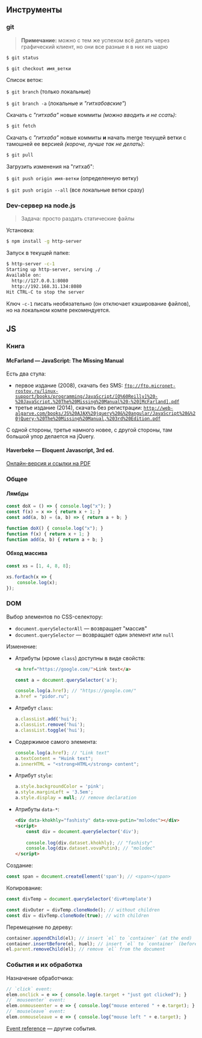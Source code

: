 
## Инструменты

### git

> **Примечание:** можно с тем же успехом всё делать через графический клиент, но они все разные я в них не шарю

```bash
$ git status
```

```bash
$ git checkout имя_ветки
```

Список веток:

`$ git branch` (только локальные)

`$ git branch -a` (локальные и *"гитхабовские"*)

Скачать с *"гитхаба"* новые коммиты *(можно вводить и не ссать)*:

```bash
$ git fetch
```

Скачать с *"гитхаба"* новые коммиты **и** начать merge текущей ветки с тамошней ее версией *(короче, лучше так не делать)*:

```bash
$ git pull
```

Загрузить изменения на "гитхаб":

`$ git push origin имя-ветки` (определенную ветку)

`$ git push origin --all` (все локальные ветки сразу)

### Dev-сервер на node.js

> Задача: просто раздать статические файлы

Установка:

```bash
$ npm install -g http-server
```

Запуск в текущей папке:

```bash
$ http-server -c-1
Starting up http-server, serving ./
Available on:
  http://127.0.0.1:8080
  http://192.168.31.134:8080
Hit CTRL-C to stop the server
```

Ключ `-c-1` писать необязательно (он отключает кэширование файлов), но на локальном компе рекомендуется.

## JS

### Книга

#### McFarland — JavaScript: The Missing Manual

Есть два стула:
- первое издание (2008), скачать без SMS: [`ftp://ftp.micronet-rostov.ru/linux-support/books/programming/JavaScript/[O%60Reilly]%20-%20JavaScript.%20The%20Missing%20Manual%20-%20[McFarland].pdf`](ftp://ftp.micronet-rostov.ru/linux-support/books/programming/JavaScript/[O%60Reilly]%20-%20JavaScript.%20The%20Missing%20Manual%20-%20[McFarland].pdf)
- третье издание (2014), скачать без регистрации: [`http://web-algarve.com/books/JS%20AJAX%20jquery%20&%20angular/JavaScript%20&%20jQuery-%20The%20Missing%20Manual,%203rd%20Edition.pdf`](http://web-algarve.com/books/JS%20AJAX%20jquery%20&%20angular/JavaScript%20&%20jQuery-%20The%20Missing%20Manual,%203rd%20Edition.pdf)

С одной стороны, третье намного новее, с другой стороны, там большой упор делается на jQuery.

#### Haverbeke — Eloquent Javascript, 3rd ed.

[Онлайн-версия и ссылки на PDF](http://eloquentjavascript.net/)

### Общее

#### Лямбды

```js
const doX = () => { console.log("x"); }
const f(x) = x => { return x + 1; }
const add(a, b) = (a, b) => { return a + b; }
```

```js
function doX() { console.log("x"); }
function f(x) { return x + 1; }
function add(a, b) { return a + b; }
```

#### Обход массива

```js
const xs = [1, 4, 8, 8];

xs.forEach(x => {
    console.log(x);
});
```

### DOM

Выбор элементов по CSS-селектору:

- `document.querySelectorAll` — возвращает "массив"
- `document.querySelector` — возвращает один элемент или `null`

Изменение:

- Атрибуты (кроме `class`) доступны в виде свойств:

  ```html
  <a href="https://google.com/">Link text</a>
  ```

  ```js
  const a = document.querySelector('a');
  
  console.log(a.href); // "https://google.com/"
  a.href = "pidor.ru";
  ```

- Атрибут `class`:

  ```js
  a.classList.add('hui');
  a.classList.remove('hui');
  a.classList.toggle('hui');
  ```

- Содержимое самого элемента:

  ```js
  console.log(a.href); // "Link text"
  a.textContent = "Huink text";
  a.innerHTML = "<strong>HTML</strong> content";
  ```

- Атрибут `style`:

  ```js
  a.style.backgroundColor = 'pink';
  a.style.marginLeft = '3.5em';
  a.style.display = null; // remove declaration
  ```

- Атрибуты `data-*`:

  ```html
  <div data-khokhly="fashisty" data-vova-putin="molodec"></div>
  <script>
      const div = document.querySelector('div');
      
      console.log(div.dataset.khokhly); // "fashisty"
      console.log(div.dataset.vovaPutin); // "molodec"
  </script>
  ```

Создание:

```js
const span = document.createElement('span'); // <span></span>
```

Копирование:

```js
const divTemp = document.querySelector('div#template')

const divOuter = divTemp.cloneNode(); // without children
const div = divTemp.cloneNode(true); // with children
```

Перемещение по дереву:

```js
container.appendChild(el); // insert `el` to `container` (at the end)
container.insertBefore(el, huel); // insert `el` to `container` (before its existing child `huel`)
el.parent.removeChild(el); // remove `el` from the document
```

### События и их обработка

Назначение обработчика:

```js
// `click` event:
elem.onclick = e => { console.log(e.target + "just got clicked"); }
// `mouseenter` event:
elem.onmouseenter = e => { console.log("mouse entered " + e.target); }
// `mouseleave` event:
elem.onmouseleave = e => { console.log("mouse left " + e.target); }
```

[Event reference](https://developer.mozilla.org/en-US/docs/Web/Events) — другие события.

